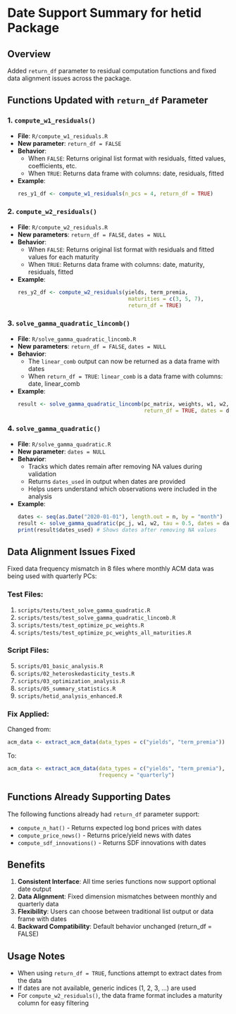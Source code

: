 # Date Support Summary for hetid Package

## Overview
Added `return_df` parameter to residual computation functions and fixed data alignment issues across the package.

## Functions Updated with `return_df` Parameter

### 1. `compute_w1_residuals()`
- **File**: `R/compute_w1_residuals.R`
- **New parameter**: `return_df = FALSE`
- **Behavior**:
  - When `FALSE`: Returns original list format with residuals, fitted values, coefficients, etc.
  - When `TRUE`: Returns data frame with columns: date, residuals, fitted
- **Example**:
  ```r
  res_y1_df <- compute_w1_residuals(n_pcs = 4, return_df = TRUE)
  ```

### 2. `compute_w2_residuals()`
- **File**: `R/compute_w2_residuals.R`
- **New parameters**: `return_df = FALSE`, `dates = NULL`
- **Behavior**:
  - When `FALSE`: Returns original list format with residuals and fitted values for each maturity
  - When `TRUE`: Returns data frame with columns: date, maturity, residuals, fitted
- **Example**:
  ```r
  res_y2_df <- compute_w2_residuals(yields, term_premia,
                                     maturities = c(3, 5, 7),
                                     return_df = TRUE)
  ```

### 3. `solve_gamma_quadratic_lincomb()`
- **File**: `R/solve_gamma_quadratic_lincomb.R`
- **New parameters**: `return_df = FALSE`, `dates = NULL`
- **Behavior**:
  - The `linear_comb` output can now be returned as a data frame with dates
  - When `return_df = TRUE`: `linear_comb` is a data frame with columns: date, linear_comb
- **Example**:
  ```r
  result <- solve_gamma_quadratic_lincomb(pc_matrix, weights, w1, w2, tau,
                                          return_df = TRUE, dates = dates)
  ```

### 4. `solve_gamma_quadratic()`
- **File**: `R/solve_gamma_quadratic.R`
- **New parameter**: `dates = NULL`
- **Behavior**:
  - Tracks which dates remain after removing NA values during validation
  - Returns `dates_used` in output when dates are provided
  - Helps users understand which observations were included in the analysis
- **Example**:
  ```r
  dates <- seq(as.Date("2020-01-01"), length.out = n, by = "month")
  result <- solve_gamma_quadratic(pc_j, w1, w2, tau = 0.5, dates = dates)
  print(result$dates_used) # Shows dates after removing NA values
  ```

## Data Alignment Issues Fixed

Fixed data frequency mismatch in 8 files where monthly ACM data was being used with quarterly PCs:

### Test Files:
1. `scripts/tests/test_solve_gamma_quadratic.R`
2. `scripts/tests/test_solve_gamma_quadratic_lincomb.R`
3. `scripts/tests/test_optimize_pc_weights.R`
4. `scripts/tests/test_optimize_pc_weights_all_maturities.R`

### Script Files:
5. `scripts/01_basic_analysis.R`
6. `scripts/02_heteroskedasticity_tests.R`
7. `scripts/03_optimization_analysis.R`
8. `scripts/05_summary_statistics.R`
9. `scripts/hetid_analysis_enhanced.R`

### Fix Applied:
Changed from:
```r
acm_data <- extract_acm_data(data_types = c("yields", "term_premia"))
```

To:
```r
acm_data <- extract_acm_data(data_types = c("yields", "term_premia"),
                             frequency = "quarterly")
```

## Functions Already Supporting Dates

The following functions already had `return_df` parameter support:
- `compute_n_hat()` - Returns expected log bond prices with dates
- `compute_price_news()` - Returns price/yield news with dates
- `compute_sdf_innovations()` - Returns SDF innovations with dates

## Benefits

1. **Consistent Interface**: All time series functions now support optional date output
2. **Data Alignment**: Fixed dimension mismatches between monthly and quarterly data
3. **Flexibility**: Users can choose between traditional list output or data frame with dates
4. **Backward Compatibility**: Default behavior unchanged (return_df = FALSE)

## Usage Notes

- When using `return_df = TRUE`, functions attempt to extract dates from the data
- If dates are not available, generic indices (1, 2, 3, ...) are used
- For `compute_w2_residuals()`, the data frame format includes a maturity column for easy filtering
